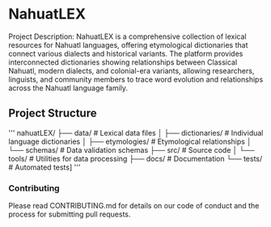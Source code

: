 # NahuatLEX

Project Description:
NahuatLEX is a comprehensive collection of lexical resources for Nahuatl languages, offering etymological dictionaries that connect various dialects and historical variants. The platform provides interconnected dictionaries showing relationships between Classical Nahuatl, modern dialects, and colonial-era variants, allowing researchers, linguists, and community members to trace word evolution and relationships across the Nahuatl language family.

## Project Structure

'''
nahuatLEX/
├── data/                     # Lexical data files
│   ├── dictionaries/         # Individual language dictionaries
│   ├── etymologies/          # Etymological relationships
│   └── schemas/              # Data validation schemas
├── src/                      # Source code
│   └── tools/                # Utilities for data processing
├── docs/                     # Documentation
└── tests/                    # Automated tests]
'''

### Contributing

Please read CONTRIBUTING.md for details on our code of conduct and the process for submitting pull requests.
